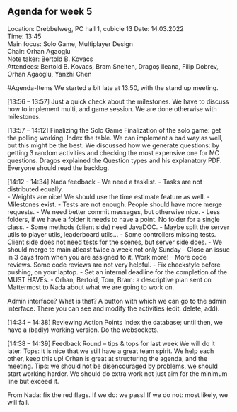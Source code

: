 ## Agenda for week 5


Location:	Drebbelweg, PC hall 1, cubicle 13
Date:           14.03.2022\
Time:		13:45\
Main focus:     Solo Game, Multiplayer Design\
Chair:          Orhan Agaoglu\
Note taker:     Bertold B. Kovacs\
Attendees: 	Bertold B. Kovacs, Bram Snelten, Dragoș Ileana, Filip Dobrev, Orhan Agaoglu, Yanzhi Chen

#Agenda-Items
We started a bit late at 13.50, with the stand up meeting.

[13:56 – 13:57] Just a quick check about the milestones.
We have to discuss how to implement multi, and game session. We are done otherwise with milestones.

[13:57 – 14:12] Finalizing the Solo Game
Finalization of the solo game: get the polling working. Index the table. We can implement a bad way as well, but this might be the best.
We discussed how we generate questions: by getting 3 random activities and checking the most expensive one for MC questions.
Dragos explained the Question types and his explanatory PDF.
Everyone should read the backlog.

[14:12 - 14:34] Nada feedback
	- We need a tasklist.
	- Tasks are not distributed equally.  
	- Weights are nice! We should use the time estimate feature as well.
	- Milestones exist.
	- Tests are not enough. People should have more merge requests.
	- We need better commit messages, but otherwise nice.
	- Less folders, if we have a folder it needs to have a point. No folder for a single class.
	- Some methods (client side) need JavaDOC.
	- Maybe split the server utils to player utils, leaderboard utils...
	- Some controllers missing tests. Client side does not need tests for the scenes, but server side does.
	- We should merge to main atleast twice a week not only Sunday
	- Close an issue in 3 days from when you are assigned to it. Work more!
	- More code reviews. Some code reviews are not very helpful.
	- Fix checkstyle before pushing, on your laptop.
	- Set an internal deadline for the completion of the MUST HAVEs.
	- Orhan, Bertold, Tom, Bram: a descriptive plan sent on Mattermost to Nada about what we are going to work on.

Admin interface? What is that?
A button with which we can go to the admin interface. There you can see and modify the activities (edit, delete, add).

[14:34 – 14:38] Reviewing Action Points
Index the database; until then, we have a (badly) working version.
Do the websockets. 

[14:38 – 14:39] Feedback Round – tips & tops for last week
We will do it later.
Tops: it is nice that we still have a great team spirit. We help each other, keep this up! Orhan is great at structuring the agenda, and the meeting.
Tips: we should not be disencouraged by problems, we should start working harder. We should do extra work not just aim for the minimum line but exceed it.

From Nada: fix the red flags. If we do: we pass! If we do not: most likely, we will fail.
